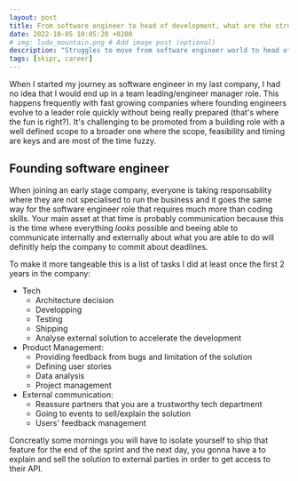 ```yaml
---
layout: post
title: From software engineer to head of development, what are the struggles?
date: 2022-10-05 10:05:20 +0200
# img: ludo_mountain.png # Add image post (optional)
description: "Struggles to move from software engineer world to head of development role"
tags: [skipr, career]
---
```


When I started my journey as software engineer in my last company, I had no idea that I would end up in a team leading/engineer manager role. This happens frequently with fast growing companies where founding engineers evolve to a leader role quickly without being really prepared (that's where the fun is right?). It's challenging to be promoted from a building role with a well defined scope to a broader one where the scope, feasibility and timing are keys and are most of the time fuzzy.

## Founding software engineer

When joining an early stage company, everyone is taking responsability where they are not specialised to run the business and it goes the same way for the software engineer role that requires much more than coding skills. Your main asset at that time is probably communication because this is the time where everything _looks_ possible and beeing able to communicate internally and externally about what you are able to do will definitly help the company to commit about deadlines.

To make it more tangeable this is a list of tasks I did at least once the first 2 years in the company: 

- Tech
    - Architecture decision
    - Developping
    - Testing
    - Shipping
    - Analyse external solution to accelerate the development
- Product Management:
    - Providing feedback from bugs and limitation of the solution
    - Defining user stories
    - Data analysis
    - Project management
- External communication:
    - Reassure partners that you are a trustworthy tech department
    - Going to events to sell/explain the solution
    - Users' feedback management

Concreatly some mornings you will have to isolate yourself to ship that feature for the end of the sprint and the next day, you gonna have a to explain and sell the solution to external parties in order to get access to their API. 
